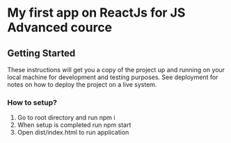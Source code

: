 # My first app on ReactJs for JS Advanced cource

## Getting Started
These instructions will get you a copy of the project up and running on your local machine for development and testing purposes. See deployment for notes on how to deploy the project on a live system.

### How to setup?
1. Go to root directory and run npm i
2. When setup is completed run npm start
3. Open dist/index.html to run application
